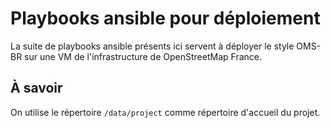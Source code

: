 # Playbooks ansible pour déploiement

La suite de playbooks ansible présents ici servent à déployer le style OMS-BR sur une VM de l'infrastructure de OpenStreetMap France.

## À savoir

On utilise le répertoire `/data/project` comme répertoire d'accueil du projet.





